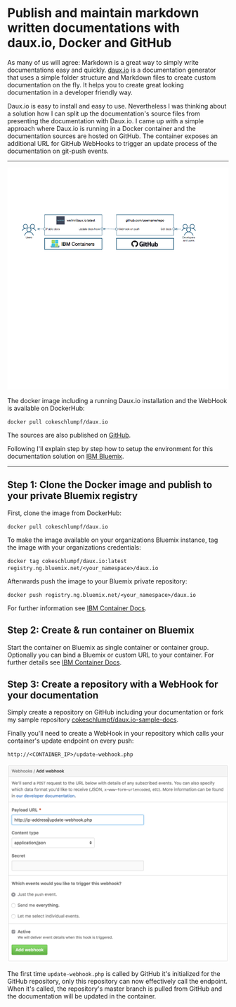 # Publish and maintain markdown written documentations with daux.io, Docker and GitHub

As many of us will agree: Markdown is a great way to simply write documentations easy and quickly. [daux.io](http://daux.io/) is a documentation generator that uses a simple folder structure and Markdown files to create custom documentation on the fly. It helps you to create great looking documentation in a developer friendly way.

Daux.io is easy to install and easy to use. Nevertheless I was thinking about a solution how I can split up the documentation's source files from presenting the documentation with Daux.io. I came up with a simple approach where Daux.io is running in a Docker container and the documentation sources are hosted on GitHub. The container exposes an additional URL for GitHub WebHooks to trigger an update process of the documentation on git-push events.

---

![Solution Overview](https://raw.githubusercontent.com/cokeSchlumpf/rethink-it/master/images/2016-09-05_daux-overview.png)

The docker image including a running Daux.io installation and the WebHook is available on DockerHub:

```
docker pull cokeschlumpf/daux.io
```

The sources are also published on [GitHub](http://github.com/cokeschlumpf/daux.io).

Following I'll explain step by step how to setup the environment for this documentation solution on [IBM Bluemix](https://console.ng.bluemix.net).

---

## Step 1: Clone the Docker image and publish to your private Bluemix registry

First, clone the image from DockerHub:

```
docker pull cokeschlumpf/daux.io
```

To make the image available on your organizations Bluemix instance, tag the image with your organizations credentials:

```
docker tag cokeschlumpf/daux.io:latest registry.ng.bluemix.net/<your_namespace>/daux.io
```

Afterwards push the image to your Bluemix private repository:

```
docker push registry.ng.bluemix.net/<your_namespace>/daux.io
```

For further information see [IBM Container Docs](https://console.ng.bluemix.net/docs/containers/container_images_pulling.html).

## Step 2: Create & run container on Bluemix

Start the container on Bluemix as single container or container group. Optionally you can bind a Bluemix or custom URL to your container. For further details see [IBM Container Docs](https://console.ng.bluemix.net/docs/containers/container_index.html).

## Step 3: Create a repository with a WebHook for your documentation

Simply create a repository on GitHub including your documentation or fork my sample repository [cokeschlumpf/daux.io-sample-docs](http://github.com/cokeschlumpf/daux.io-sample-docs).

Finally you'll need to create a WebHook in your repository which calls your container's update endpoint on every push:

```
http://<CONTAINER_IP>/update-webhook.php
```

![GitHub Web Hook configuration](https://raw.githubusercontent.com/cokeSchlumpf/rethink-it/master/images/2016-09-05_daux-github-webhook.png)

The first time `update-webhook.php` is called by GitHub it's initialized for the GitHub repository, only this repository can now effectively call the endpoint. When it's called, the repository's master branch is pulled from GitHub and the documentation will be updated in the container.
